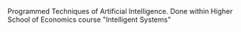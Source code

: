 Programmed Techniques of Artificial Intelligence. 
Done within Higher School of Economics course "Intelligent Systems"
